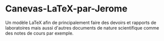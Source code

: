 # Canevas-LaTeX-par-Jerome
Un modèle LaTeX afin de principalement faire des devoirs et rapports de laboratoires mais aussi d'autres documents de nature scientifique comme des notes de cours par exemple.
